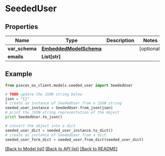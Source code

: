 # SeededUser



## Properties

Name | Type | Description | Notes
------------ | ------------- | ------------- | -------------
**var_schema** | [**EmbeddedModelSchema**](EmbeddedModelSchema) |  | [optional] 
**emails** | **List[str]** |  | 

## Example

```python
from pieces_os_client.models.seeded_user import SeededUser

# TODO update the JSON string below
json = "{}"
# create an instance of SeededUser from a JSON string
seeded_user_instance = SeededUser.from_json(json)
# print the JSON string representation of the object
print SeededUser.to_json()

# convert the object into a dict
seeded_user_dict = seeded_user_instance.to_dict()
# create an instance of SeededUser from a dict
seeded_user_form_dict = seeded_user.from_dict(seeded_user_dict)
```
[[Back to Model list]](../README#documentation-for-models) [[Back to API list]](../README#documentation-for-api-endpoints) [[Back to README]](../README)


